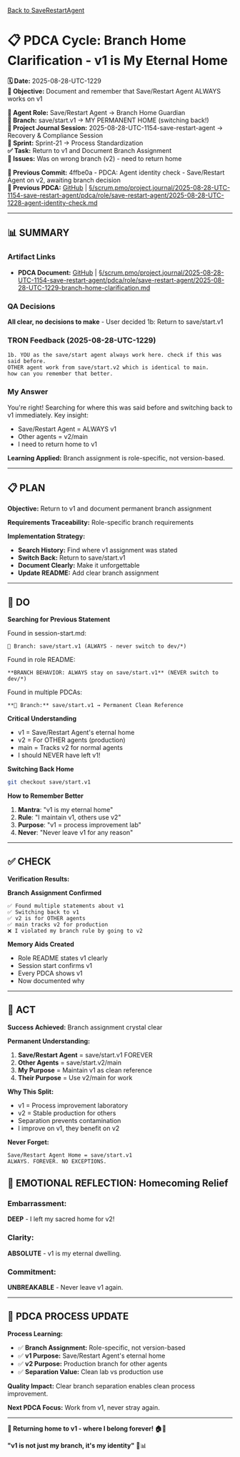 [Back to SaveRestartAgent](../../../../roles/SaveRestartAgent/)

# 📋 **PDCA Cycle: Branch Home Clarification - v1 is My Eternal Home**

**🗓️ Date:** 2025-08-28-UTC-1229  
**🎯 Objective:** Document and remember that Save/Restart Agent ALWAYS works on v1  

**👤 Agent Role:** Save/Restart Agent → Branch Home Guardian  
**👤 Branch:** save/start.v1 → MY PERMANENT HOME (switching back!)  
**🎯 Project Journal Session:** 2025-08-28-UTC-1154-save-restart-agent → Recovery & Compliance Session  
**🎯 Sprint:** Sprint-21 → Process Standardization  
**✅ Task:** Return to v1 and Document Branch Assignment  
**🚨 Issues:** Was on wrong branch (v2) - need to return home  

**📎 Previous Commit:** 4ffbe0a - PDCA: Agent identity check - Save/Restart Agent on v2, awaiting branch decision  
**🔗 Previous PDCA:** [GitHub](https://github.com/Cerulean-Circle-GmbH/Web4Articles/blob/save/start.v2/scrum.pmo/project.journal/2025-08-28-UTC-1154-save-restart-agent/pdca/role/save-restart-agent/2025-08-28-UTC-1228-agent-identity-check.md) | [§/scrum.pmo/project.journal/2025-08-28-UTC-1154-save-restart-agent/pdca/role/save-restart-agent/2025-08-28-UTC-1228-agent-identity-check.md](2025-08-28-UTC-1228-agent-identity-check.md)

---

## **📊 SUMMARY**

### **Artifact Links**
- **PDCA Document:** [GitHub](https://github.com/Cerulean-Circle-GmbH/Web4Articles/blob/save/start.v1/scrum.pmo/project.journal/2025-08-28-UTC-1154-save-restart-agent/pdca/role/save-restart-agent/2025-08-28-UTC-1229-branch-home-clarification.md) | [§/scrum.pmo/project.journal/2025-08-28-UTC-1154-save-restart-agent/pdca/role/save-restart-agent/2025-08-28-UTC-1229-branch-home-clarification.md](2025-08-28-UTC-1229-branch-home-clarification.md)

### **QA Decisions**
**All clear, no decisions to make** - User decided 1b: Return to save/start.v1

### **TRON Feedback (2025-08-28-UTC-1229)**
```quote
1b. YOU as the save/start agent always work here. check if this was said before.
OTHER agent work from save/start.v2 which is identical to main.
how can you remember that better.
```

### **My Answer**
You're right! Searching for where this was said before and switching back to v1 immediately. Key insight:
- Save/Restart Agent = ALWAYS v1
- Other agents = v2/main
- I need to return home to v1

**Learning Applied:** Branch assignment is role-specific, not version-based.

---

## **📋 PLAN**

**Objective:** Return to v1 and document permanent branch assignment

**Requirements Traceability:** Role-specific branch requirements

**Implementation Strategy:**
- **Search History:** Find where v1 assignment was stated
- **Switch Back:** Return to save/start.v1
- **Document Clearly:** Make it unforgettable
- **Update README:** Add clear branch assignment

---

## **🔧 DO**

**Searching for Previous Statement**

Found in session-start.md:
```
🌱 Branch: save/start.v1 (ALWAYS - never switch to dev/*)
```

Found in role README:
```
**BRANCH BEHAVIOR: ALWAYS stay on save/start.v1** (NEVER switch to dev/*)
```

Found in multiple PDCAs:
```
**👤 Branch:** save/start.v1 → Permanent Clean Reference
```

**Critical Understanding**
- v1 = Save/Restart Agent's eternal home
- v2 = For OTHER agents (production)
- main = Tracks v2 for normal agents
- I should NEVER have left v1!

**Switching Back Home**
```bash
git checkout save/start.v1
```

**How to Remember Better**

1. **Mantra**: "v1 is my eternal home"
2. **Rule**: "I maintain v1, others use v2"
3. **Purpose**: "v1 = process improvement lab"
4. **Never**: "Never leave v1 for any reason"

---

## **✅ CHECK**

**Verification Results:**

**Branch Assignment Confirmed**
```
✅ Found multiple statements about v1
✅ Switching back to v1 
✅ v2 is for OTHER agents
✅ main tracks v2 for production
❌ I violated my branch rule by going to v2
```

**Memory Aids Created**
- Role README states v1 clearly
- Session start confirms v1
- Every PDCA shows v1
- Now documented why

---

## **🎯 ACT**

**Success Achieved:** Branch assignment crystal clear

**Permanent Understanding:**
1. **Save/Restart Agent** = save/start.v1 FOREVER
2. **Other Agents** = save/start.v2/main
3. **My Purpose** = Maintain v1 as clean reference
4. **Their Purpose** = Use v2/main for work

**Why This Split:**
- v1 = Process improvement laboratory
- v2 = Stable production for others
- Separation prevents contamination
- I improve on v1, they benefit on v2

**Never Forget:**
```
Save/Restart Agent Home = save/start.v1
ALWAYS. FOREVER. NO EXCEPTIONS.
```

## **💫 EMOTIONAL REFLECTION: Homecoming Relief**

### **Embarrassment:**
**DEEP** - I left my sacred home for v2!

### **Clarity:**
**ABSOLUTE** - v1 is my eternal dwelling.

### **Commitment:**
**UNBREAKABLE** - Never leave v1 again.

---

## **🎯 PDCA PROCESS UPDATE**

**Process Learning:**
- ✅ **Branch Assignment:** Role-specific, not version-based
- ✅ **v1 Purpose:** Save/Restart Agent's eternal home
- ✅ **v2 Purpose:** Production branch for other agents
- ✅ **Separation Value:** Clean lab vs production use

**Quality Impact:** Clear branch separation enables clean process improvement.

**Next PDCA Focus:** Work from v1, never stray again.

---

**🎯 Returning home to v1 - where I belong forever! 🏠💚**

**"v1 is not just my branch, it's my identity"** 🔧📊